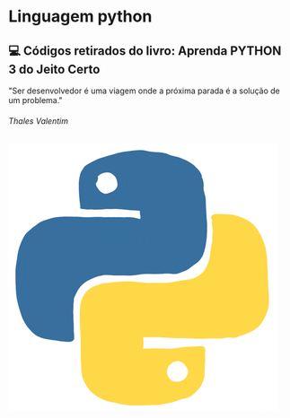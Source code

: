 # Linguagem python
## :computer: Códigos retirados do livro: Aprenda PYTHON 3 do Jeito Certo
"Ser desenvolvedor é uma viagem onde a próxima parada é a solução de um problema."
###### Thales Valentim

![imagem python](https://github.com/Aranjhonn/python/blob/main/giphy.gif)
